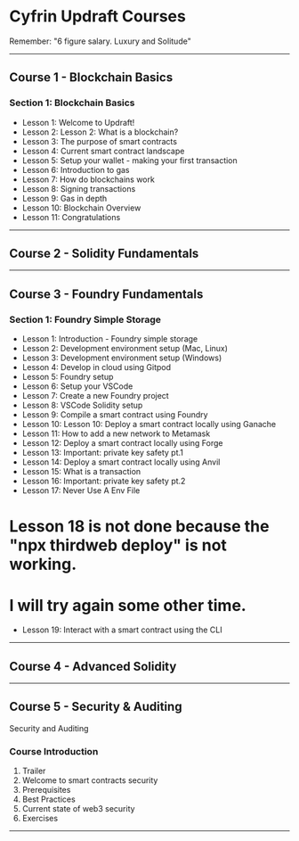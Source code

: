 # Cyfrin Updraft Courses

Remember: "6 figure salary. Luxury and Solitude"

---

## Course 1 - Blockchain Basics

### Section 1: Blockchain Basics
- Lesson 1: Welcome to Updraft!
- Lesson 2: Lesson 2: What is a blockchain?
- Lesson 3: The purpose of smart contracts
- Lesson 4: Current smart contract landscape
- Lesson 5: Setup your wallet - making your first transaction
- Lesson 6: Introduction to gas
- Lesson 7: How do blockchains work
- Lesson 8: Signing transactions
- Lesson 9: Gas in depth
- Lesson 10: Blockchain Overview
- Lesson 11: Congratulations

---

## Course 2 - Solidity Fundamentals


---

## Course 3 - Foundry Fundamentals

### Section 1: Foundry Simple Storage

- Lesson 1: Introduction - Foundry simple storage
- Lesson 2: Development environment setup (Mac, Linux)
- Lesson 3: Development environment setup (Windows) 
- Lesson 4: Develop in cloud using Gitpod
- Lesson 5: Foundry setup
- Lesson 6: Setup your VSCode 
- Lesson 7: Create a new Foundry project 
- Lesson 8: VSCode Solidity setup
- Lesson 9: Compile a smart contract using Foundry
- Lesson 10: Lesson 10: Deploy a smart contract locally using Ganache
- Lesson 11: How to add a new network to Metamask
- Lesson 12: Deploy a smart contract locally using Forge
- Lesson 13: Important: private key safety pt.1
- Lesson 14: Deploy a smart contract locally using Anvil
- Lesson 15: What is a transaction
- Lesson 16: Important: private key safety pt.2
- Lesson 17: Never Use A Env File

# Lesson 18 is not done because the "npx thirdweb deploy" is not working.
# I will try again some other time.

- Lesson 19: Interact with a smart contract using the CLI

---

## Course 4 - Advanced Solidity


---

## Course 5 - Security & Auditing

Security and Auditing

### Course Introduction
1. Trailer
2. Welcome to smart contracts security
3. Prerequisites
4. Best Practices
5. Current state of web3 security
6. Exercises

---
